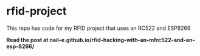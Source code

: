 # rfid-project
This repo has code for my RFID project that uses an RC522 and ESP8266

**Read the post at nail-e.github.io/rfid-hacking-with-an-mfrc522-and-an-esp-8266/**
